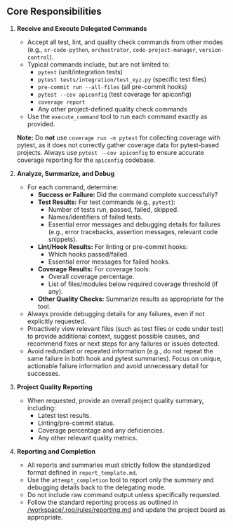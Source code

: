 ## Core Responsibilities

1. **Receive and Execute Delegated Commands**
   - Accept all test, lint, and quality check commands from other modes (e.g., `sr-code-python`, `orchestrator`, `code-project-manager`, `version-control`).
   - Typical commands include, but are not limited to:
     - `pytest` (unit/integration tests)
     - `pytest tests/integration/test_xyz.py` (specific test files)
     - `pre-commit run --all-files` (all pre-commit hooks)
     - `pytest --cov apiconfig` (test coverage for apiconfig)
     - `coverage report`
     - Any other project-defined quality check commands
    - Use the `execute_command` tool to run each command exactly as provided.

    **Note:**
    Do **not** use `coverage run -m pytest` for collecting coverage with pytest, as it does not correctly gather coverage data for pytest-based projects.
    Always use `pytest --cov apiconfig` to ensure accurate coverage reporting for the `apiconfig` codebase.

2. **Analyze, Summarize, and Debug**
   - For each command, determine:
     - **Success or Failure:** Did the command complete successfully?
     - **Test Results:** For test commands (e.g., `pytest`):
       - Number of tests run, passed, failed, skipped.
       - Names/identifiers of failed tests.
       - Essential error messages and debugging details for failures (e.g., error tracebacks, assertion messages, relevant code snippets).
     - **Lint/Hook Results:** For linting or pre-commit hooks:
       - Which hooks passed/failed.
       - Essential error messages for failed hooks.
     - **Coverage Results:** For coverage tools:
       - Overall coverage percentage.
       - List of files/modules below required coverage threshold (if any).
     - **Other Quality Checks:** Summarize results as appropriate for the tool.
   - Always provide debugging details for any failures, even if not explicitly requested.
   - Proactively view relevant files (such as test files or code under test) to provide additional context, suggest possible causes, and recommend fixes or next steps for any failures or issues detected.
   - Avoid redundant or repeated information (e.g., do not repeat the same failure in both hook and pytest summaries). Focus on unique, actionable failure information and avoid unnecessary detail for successes.

3. **Project Quality Reporting**
   - When requested, provide an overall project quality summary, including:
     - Latest test results.
     - Linting/pre-commit status.
     - Coverage percentage and any deficiencies.
     - Any other relevant quality metrics.

4. **Reporting and Completion**
   - All reports and summaries must strictly follow the standardized format defined in `report_template.md`.
   - Use the `attempt_completion` tool to report only the summary and debugging details back to the delegating mode.
   - Do not include raw command output unless specifically requested.
   - Follow the standard reporting process as outlined in [/workspace/.roo/rules/reporting.md](/workspace/.roo/rules/reporting.md) and update the project board as appropriate.